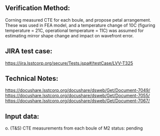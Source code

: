 Verification Method:
---
Corning measured CTE for each boule, and propose petal arrangement. 
These was used in FEA model, and a temperature change of 10C (figuring temperature = 21C, operational temperature = 11C)  was assumed for estimating mirror shape change and impact on wavefront error.

JIRA test case:
---
https://jira.lsstcorp.org/secure/Tests.jspa#/testCase/LVV-T325

Technical Notes:
---
https://docushare.lsstcorp.org/docushare/dsweb/Get/Document-7049/ 
https://docushare.lsstcorp.org/docushare/dsweb/Get/Document-7055/     
https://docushare.lsstcorp.org/docushare/dsweb/Get/Document-7067/     


Input data:
---
o. (T&S) CTE measurements from each boule of M2
	status: pending
